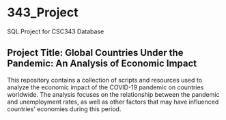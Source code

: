 # 343_Project
SQL Project for CSC343 Database

## Project Title: Global Countries Under the Pandemic: An Analysis of Economic Impact

This repository contains a collection of scripts and resources used to analyze the economic impact of the COVID-19 pandemic on countries worldwide. The analysis focuses on the relationship between the pandemic and unemployment rates, as well as other factors that may have influenced countries' economies during this period.
